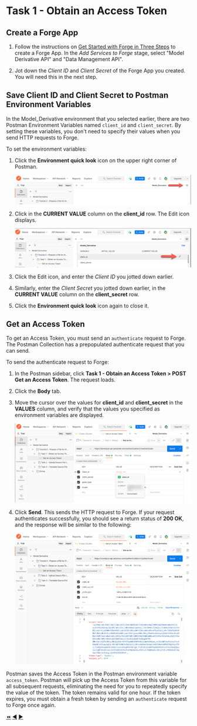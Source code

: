 # Task 1 - Obtain an Access Token

## Create a Forge App

1. Follow the instructions on [Get Started with Forge in Three Steps](https://forge.autodesk.com/developer/start-now/signup) 
to create a Forge App. In the *Add Services to Forge* stage, select "Model Derivative API" and "Data Management API".

2. Jot down the *Client ID* and *Client Secret* of the Forge App you created. You will need this in the next step.

## Save Client ID and Client Secret to Postman Environment Variables

In the Model_Derivative environment that you selected earlier, there are two Postman Environment Variables named `client_id` and `client_secret`. By setting these variables, you don't need to specify their values when you send HTTP requests to Forge. 

To set the environment variables:

1. Click the **Environment quick look** icon on the upper right corner of Postman. 

   ![Environment quick look icon](../images/tutorial_04_before_you_begin.png "Environment quick look icon")

2. Click in the **CURRENT VALUE** column on the **client_id** row. The Edit icon displays.

    ![Edit Environment Variable](../images/tutorial_04_task_1_environment_view.png "Edit Environment Variable")

3. Click the Edit icon, and enter the *Client ID* you jotted down earlier.

4. Similarly, enter the *Client Secret* you jotted down earlier, in the **CURRENT VALUE** column on the **client_secret** row.

5. Click the **Environment quick look** icon again to close it. 

## Get an Access Token

To get an Access Token, you must send an `authenticate` request to Forge. The Postman Collection has a prepopulated authenticate request that you can send. 

To send the authenticate request to Forge:

1. In the Postman sidebar, click **Task 1 - Obtain an Access Token > POST Get an Access Token**. The request loads.

2. Click the **Body** tab.

3. Move the cursor over the values for **client_id** and **client_secret** in the **VALUES** column, and verify that the values you specified as environment variables are displayed.

   ![Preview Client Id and Client Secret](../images/tutorial_04_task_1_client_id.png "Preview Client Id and Client Secret") 

4. Click **Send**. This sends the HTTP request to Forge. If your request authenticates successfully, you should see a return status of **200 OK**, and the response will be similar to the following:

    ![Successful authentication](../images/tutorial_04_task_1_access_token_authentication.png "Successful authentication") 

Postman saves the Access Token in the Postman environment variable `access_token`. Postman will pick up the Access Token from this variable for all subsequent requests, eliminating the need for you to repeatedly specify the value of the token. The token remains valid for one hour.  If the token expires, you must obtain a fresh token by sending an `authenticate` request to Forge once again. 


[:rewind:](../readme.md "readme.md") [:arrow_backward:](before_you_begin.md "Previous task") [:arrow_forward:](task-2.md "Next task")
